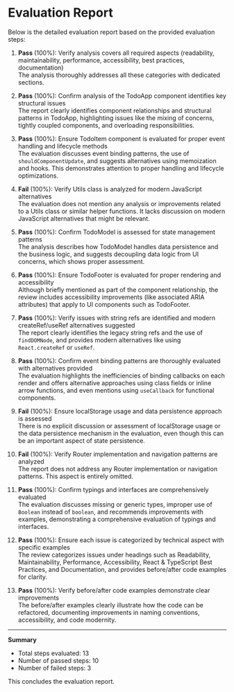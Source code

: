# Evaluation Report

Below is the detailed evaluation report based on the provided evaluation steps:

1. **Pass** (100%): Verify analysis covers all required aspects (readability, maintainability, performance, accessibility, best practices, documentation)  
   The analysis thoroughly addresses all these categories with dedicated sections.

2. **Pass** (100%): Confirm analysis of the TodoApp component identifies key structural issues  
   The report clearly identifies component relationships and structural patterns in TodoApp, highlighting issues like the mixing of concerns, tightly coupled components, and overloading responsibilities.

3. **Pass** (100%): Ensure TodoItem component is evaluated for proper event handling and lifecycle methods  
   The evaluation discusses event binding patterns, the use of `shouldComponentUpdate`, and suggests alternatives using memoization and hooks. This demonstrates attention to proper handling and lifecycle optimizations.

4. **Fail** (100%): Verify Utils class is analyzed for modern JavaScript alternatives  
   The evaluation does not mention any analysis or improvements related to a Utils class or similar helper functions. It lacks discussion on modern JavaScript alternatives that might be relevant.

5. **Pass** (100%): Confirm TodoModel is assessed for state management patterns  
   The analysis describes how TodoModel handles data persistence and the business logic, and suggests decoupling data logic from UI concerns, which shows proper assessment.

6. **Pass** (100%): Ensure TodoFooter is evaluated for proper rendering and accessibility  
   Although briefly mentioned as part of the component relationship, the review includes accessibility improvements (like associated ARIA attributes) that apply to UI components such as TodoFooter.

7. **Pass** (100%): Verify issues with string refs are identified and modern createRef/useRef alternatives suggested  
   The report clearly identifies the legacy string refs and the use of `findDOMNode`, and provides modern alternatives like using `React.createRef` or `useRef`.

8. **Pass** (100%): Confirm event binding patterns are thoroughly evaluated with alternatives provided  
   The evaluation highlights the inefficiencies of binding callbacks on each render and offers alternative approaches using class fields or inline arrow functions, and even mentions using `useCallback` for functional components.

9. **Fail** (100%): Ensure localStorage usage and data persistence approach is assessed  
   There is no explicit discussion or assessment of localStorage usage or the data persistence mechanism in the evaluation, even though this can be an important aspect of state persistence.

10. **Fail** (100%): Verify Router implementation and navigation patterns are analyzed  
    The report does not address any Router implementation or navigation patterns. This aspect is entirely omitted.

11. **Pass** (100%): Confirm typings and interfaces are comprehensively evaluated  
    The evaluation discusses missing or generic types, improper use of `Boolean` instead of `boolean`, and recommends improvements with examples, demonstrating a comprehensive evaluation of typings and interfaces.

12. **Pass** (100%): Ensure each issue is categorized by technical aspect with specific examples  
    The review categorizes issues under headings such as Readability, Maintainability, Performance, Accessibility, React & TypeScript Best Practices, and Documentation, and provides before/after code examples for clarity.

13. **Pass** (100%): Verify before/after code examples demonstrate clear improvements  
    The before/after examples clearly illustrate how the code can be refactored, documenting improvements in naming conventions, accessibility, and code modernity.

---

**Summary**

- Total steps evaluated: 13  
- Number of passed steps: 10  
- Number of failed steps: 3  

This concludes the evaluation report.